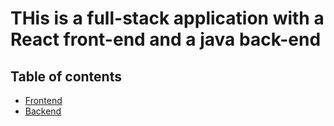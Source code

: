 # THis is a full-stack application with a React front-end and a java back-end

## Table of contents

- [Frontend](./frontend/README.md)
- [Backend](./backend/README.md)

